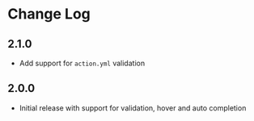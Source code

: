 # Change Log

## **2.1.0**

- Add support for `action.yml` validation

## **2.0.0**

- Initial release with support for validation, hover and auto completion

